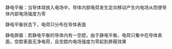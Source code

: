 静电平衡：当导体球放入电场中，导体内部电荷发生定向移动产生内电场从而使导体内部电场强度为零

静电平衡状态下，电荷只分布在导体表面

静电屏蔽：若静电平衡的导体内有一空腔，由于静电平衡，电荷只集中在导体表面，空腔表面无净电荷，且空腔内电场强度为零起到屏蔽效果
